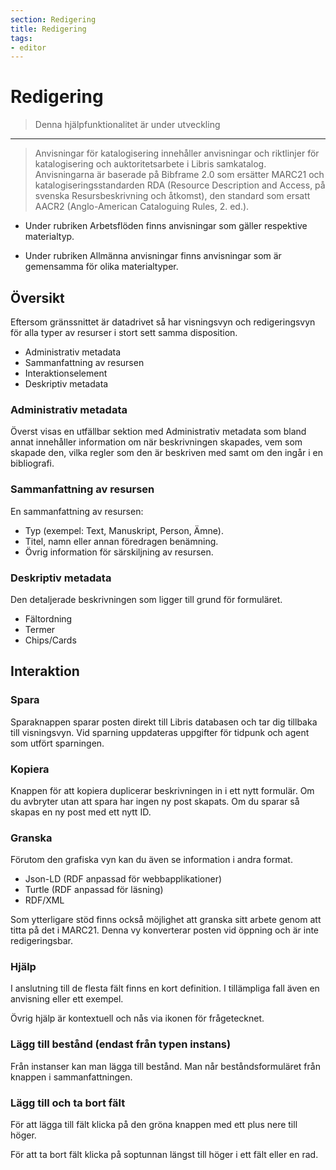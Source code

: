 ```yaml
---
section: Redigering
title: Redigering
tags:
- editor
---
```



# Redigering

> Denna hjälpfunktionalitet är under utveckling

---

> 	Anvisningar för katalogisering innehåller anvisningar och riktlinjer för katalogisering och auktoritetsarbete i Libris samkatalog. Anvisningarna är baserade på Bibframe 2.0 som ersätter MARC21 och katalogiseringsstandarden RDA (Resource Description and Access, på svenska Resursbeskrivning och åtkomst), den standard som ersatt AACR2 (Anglo-American Cataloguing Rules, 2. ed.). 

* Under rubriken Arbetsflöden finns anvisningar som gäller respektive materialtyp.

* Under rubriken Allmänna anvisningar finns anvisningar som är gemensamma för olika materialtyper.

## Översikt

Eftersom gränssnittet är datadrivet så har visningsvyn och redigeringsvyn för alla typer av resurser i stort sett samma disposition.

  * Administrativ metadata
  * Sammanfattning av resursen
  * Interaktionselement
  * Deskriptiv metadata

### Administrativ metadata
Överst visas en utfällbar sektion med Administrativ metadata som bland annat innehåller information om när beskrivningen skapades, vem som skapade den, vilka regler som den är beskriven med samt om den ingår i en bibliografi.

### Sammanfattning av resursen
En sammanfattning av resursen:

  * Typ (exempel: Text, Manuskript, Person, Ämne).
  * Titel, namn eller annan föredragen benämning.
  * Övrig information för särskiljning av resursen.


### Deskriptiv metadata
Den detaljerade beskrivningen som ligger till grund för formuläret.

  * Fältordning
  * Termer
  * Chips/Cards

## Interaktion

### Spara

Sparaknappen sparar posten direkt till Libris databasen och tar dig tillbaka till visningsvyn. Vid sparning uppdateras uppgifter för tidpunk och agent som utfört sparningen.

### Kopiera

Knappen för att kopiera duplicerar beskrivningen in i ett nytt formulär. Om du avbryter utan att spara har ingen ny post skapats. Om du sparar så skapas en ny post med ett nytt ID.

### Granska

Förutom den grafiska vyn kan du även se information i andra format.

  * Json-LD (RDF anpassad för webbapplikationer) 
  * Turtle (RDF anpassad för läsning)
  * RDF/XML

Som ytterligare stöd finns också möjlighet att granska sitt arbete genom att titta på det i MARC21. Denna vy konverterar posten vid öppning och är inte redigeringsbar.

### Hjälp

I anslutning till de flesta fält finns en kort definition. I tillämpliga fall även en anvisning eller ett exempel.

Övrig hjälp är kontextuell och nås via ikonen för frågetecknet.

### Lägg till bestånd (endast från typen instans)

Från instanser kan man lägga till bestånd. Man når beståndsformuläret från knappen i sammanfattningen.

### Lägg till och ta bort fält

För att lägga till fält klicka på den gröna knappen med ett plus nere till höger.

För att ta bort fält klicka på soptunnan längst till höger i ett fält eller en rad.
